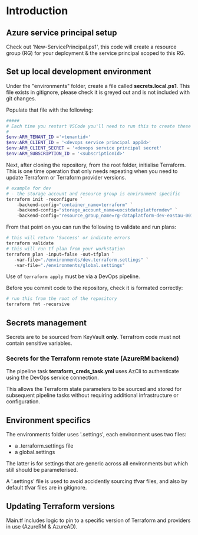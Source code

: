 # Introduction 

## Azure service principal setup

Check out 'New-ServicePrincipal.ps1', this code will create a resource group (RG) for your deployment & the service principal scoped to this RG.

## Set up local development environment

Under the "environments" folder, create a file called **secrets.local.ps1**.  This file exists in gitignore, please check it is greyed out and is not included with git changes.

Populate that file with the following:

```Powershell
#####
# Each time you restart VSCode you'll need to run this to create these environment vars
#
$env:ARM_TENANT_ID ='<tenantid>'
$env:ARM_CLIENT_ID = '<devops service principal appId>'
$env:ARM_CLIENT_SECRET = '<devops service principal secret'
$env:ARM_SUBSCRIPTION_ID = '<subscriptionId>'
```

Next, after cloning the repository, from the root folder, initialise Terraform.  This is one time operation that only needs repeating when you need to update Terraform or Terraform provider versions.

```PowerShell
# example for dev
# - the storage account and resource group is environment specific
terraform init -reconfigure `
    -backend-config="container_name=terraform" `
    -backend-config="storage_account_name=uocstdataplatformdev" `
    -backend-config="resource_group_name=rg-dataplatform-dev-eastau-001"
```

From that point on you can run the following to validate and run plans:

```Powershell
# this will return 'Success' or indicate errors
terraform validate
# this will run tf plan from your workstation
terraform plan -input=false -out=tfplan `
   -var-file="./environments/dev.terraform.settings" `
   -var-file="./environments/global.settings"
```

Use of ```terraform apply``` must be via a DevOps pipeline.

Before you commit code to the repository, check it is formated correctly:

```Powershell
# run this from the root of the repository
terraform fmt -recursive 
```

## Secrets management

Secrets are to be sourced from KeyVault **only**.  Terrafrom code must not contain sensitive variables.

### Secrets for the Terraform remote state (AzureRM backend)

The pipeline task **terraform_creds_task.yml** uses AzCli to authenticate using the DevOps service connection.

This allows the Terraform state parameters to be sourced and stored for subsequent pipeline tasks without requiring additional infrastructure or configuration.

## Environment specifics

The environments folder uses '.settings', each environment uses two files:
* a <env>.terraform.settings file
* a global.settings

The latter is for settings that are generic across all environments but which still should be parameterised.

A '.settings' file is used to avoid accidently sourcing tfvar files, and also by default tfvar files are in gitignore.


## Updating Terraform versions

Main.tf includes logic to pin to a specific version of Terraform and providers in use (AzureRM & AzureAD).